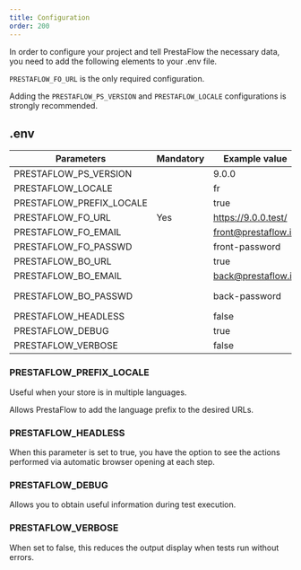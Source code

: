 ```yaml
---
title: Configuration
order: 200
---
```


In order to configure your project and tell <span class="bg-clip-text bg-gradient-to-tl from-blue-400 to-teal-600 font-semibold text-transparent">PrestaFlow</span> the necessary data, you need to add the following elements to your .env file.

`PRESTAFLOW_FO_URL` is the only required configuration.

Adding the `PRESTAFLOW_PS_VERSION` and `PRESTAFLOW_LOCALE` configurations is strongly recommended.

## .env

| Parameters | Mandatory | Example value |Default value |
|------------|-----------|---------------|--------------|
| PRESTAFLOW_PS_VERSION         |       | 9.0.0                 | 8.1.0|
| PRESTAFLOW_LOCALE             |       | fr                    | en|
| PRESTAFLOW_PREFIX_LOCALE      |       | true                  | false|
| PRESTAFLOW_FO_URL             | Yes   | https://9.0.0.test/   | false|
| PRESTAFLOW_FO_EMAIL           |       | front@prestaflow.io   | pub@prestashop.com |
| PRESTAFLOW_FO_PASSWD          |       | front-password        | 123456789|
| PRESTAFLOW_BO_URL             |       | true                  | <Front URL>/admin-dev/|
| PRESTAFLOW_BO_EMAIL           |       | back@prestaflow.io    | demo@prestashop.com|
| PRESTAFLOW_BO_PASSWD          |       | back-password         | Correct Horse Battery Staple|
| PRESTAFLOW_HEADLESS           |       | false                 | true|
| PRESTAFLOW_DEBUG              |       | true                  | false|
| PRESTAFLOW_VERBOSE            |       | false                 | true|

### PRESTAFLOW_PREFIX_LOCALE

Useful when your store is in multiple languages.

Allows <span class="bg-clip-text bg-gradient-to-tl from-blue-400 to-teal-600 font-semibold text-transparent">PrestaFlow</span> to add the language prefix to the desired URLs.

### PRESTAFLOW_HEADLESS

When this parameter is set to true, you have the option to see the actions performed via automatic browser opening at each step.

### PRESTAFLOW_DEBUG

Allows you to obtain useful information during test execution.

### PRESTAFLOW_VERBOSE

When set to false, this reduces the output display when tests run without errors.
